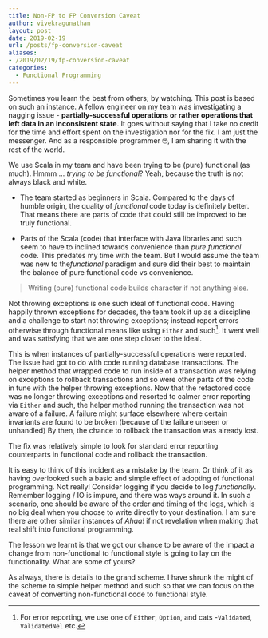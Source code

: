 ```yaml
---
title: Non-FP to FP Conversion Caveat
author: vivekragunathan
layout: post
date: 2019-02-19
url: /posts/fp-conversion-caveat
aliases:
- /2019/02/19/fp-conversion-caveat
categories:
  - Functional Programming
---
```


Sometimes you learn the best from others; by watching. This post is based on such an instance. A fellow engineer on my team was investigating a nagging issue - **partially-successful operations or rather operations that left data in an inconsistent state**. It goes without saying that I take no credit for the time and effort spent on the investigation nor for the fix. I am just the messenger. And as a responsible programmer 🤓, I am sharing it with the rest of the world.

We use Scala in my team and have been trying to be (pure) functional (as much). Hmmm … *trying to be functional*? Yeah, because the truth is not always black and white.

- The team started as beginners in Scala. Compared to the days of humble origin, the quality of *functional* code today is definitely better. That means there are parts of code that could still be improved to be truly functional.

- Parts of the Scala (code) that interface with Java libraries and such seem to have to inclined towards convenience than *pure functional* code. This predates my time with the team. But I would assume the team was new to the*functional* paradigm and sure did their best to maintain the balance of pure functional code vs convenience.

> Writing (pure) functional code builds character if not anything else.

Not throwing exceptions is one such ideal of functional code. Having happily thrown exceptions for decades, the team took it up as a discipline and a challenge to start not throwing exceptions; instead report errors otherwise through functional means like using `Either` and such[^1]. It went well and was satisfying that we are one step closer to the ideal.

This is when instances of partially-successful operations were reported. The issue had got to do with code running database transactions. The helper method that wrapped code to run inside of a transaction was relying on exceptions to rollback transactions and so were other parts of the code in tune with the helper throwing exceptions. Now that the refactored code was no longer throwing exceptions and resorted to calmer error reporting via `Either` and such, the helper method running the transaction was not aware of a failure. A failure might surface elsewhere where certain invariants are found to be broken (because of the failure unseen or unhandled) By then, the chance to rollback the transaction was already lost.

The fix was relatively simple to look for standard error reporting counterparts in functional code and rollback the transaction.

It is easy to think of this incident as a mistake by the team. Or think of it as having overlooked such a basic and simple effect of adopting of functional programming. Not really! Consider logging if you decide to log *functionally*. Remember logging / IO is impure, and there was ways around it. In such a scenario, one should be aware of the order and timing of the logs, which is no big deal when you choose to write directly to your destination. I am sure there are other similar instances of *Ahaa!* if not revelation when making that real shift into functional programming.

The lesson we learnt is that we got our chance to be aware of the impact a change from non-functional to functional style is going to lay on the functionality. What are some of yours?

As always, there is details to the grand scheme. I have shrunk the might of the scheme to simple helper method and such so that we can focus on the caveat of converting non-functional code to functional style.

[^1]: For error reporting, we use one of `Either`, `Option`, and cats -`Validated`, `ValidatedNel` etc.
